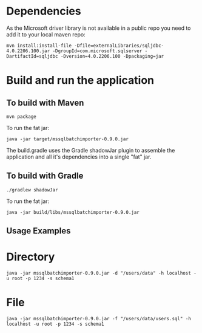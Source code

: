 # Dependencies

As the Microsoft driver library is not available in a public repo you need to add it to your local maven repo:

	mvn install:install-file -Dfile=externalLibraries/sqljdbc-4.0.2206.100.jar -DgroupId=com.microsoft.sqlserver -DartifactId=sqljdbc -Dversion=4.0.2206.100 -Dpackaging=jar

# Build and run the application

## To build with Maven

    mvn package

To run the fat jar:

    java -jar target/mssqlbatchimporter-0.9.0.jar

The build.gradle uses the Gradle shadowJar plugin to assemble the application and all it's dependencies into a single "fat" jar.

## To build with Gradle

    ./gradlew shadowJar

To run the fat jar:

    java -jar build/libs/mssqlbatchimporter-0.9.0.jar
    
## Usage Examples    

# Directory

	java -jar mssqlbatchimporter-0.9.0.jar -d "/users/data" -h localhost -u root -p 1234 -s schema1
	
# File

	java -jar mssqlbatchimporter-0.9.0.jar -f "/users/data/users.sql" -h localhost -u root -p 1234 -s schema1
 